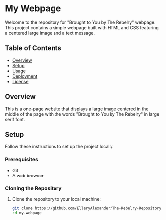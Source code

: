 # My Webpage

Welcome to the repository for "Brought to You by The Rebelry" webpage. This project contains a simple webpage built with HTML and CSS featuring a centered large image and a text message.

## Table of Contents

- [Overview](#overview)
- [Setup](#setup)
- [Usage](#usage)
- [Deployment](#deployment)
- [License](#license)

## Overview

This is a one-page website that displays a large image centered in the middle of the page with the words "Brought to You by The Rebelry" in large serif font.

## Setup

Follow these instructions to set up the project locally.

### Prerequisites

- Git
- A web browser

### Cloning the Repository

1. Clone the repository to your local machine:

   ```bash
   git clone https://github.com/ElleryAlexander/The-Rebelry-Repository.git
   cd my-webpage
